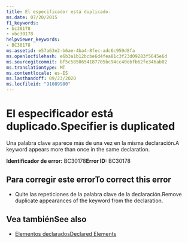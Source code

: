 ```yaml
---
title: El especificador está duplicado.
ms.date: 07/20/2015
f1_keywords:
- bc30178
- vbc30178
helpviewer_keywords:
- BC30178
ms.assetid: e57a63e2-b6ae-4ba4-8fec-adc6c959d8fa
ms.openlocfilehash: e6b3a1b12bcbe6d4fea81c3f23d09283f5645e6d
ms.sourcegitcommit: bf5c5850654187705bc94cc40ebfb62fe346ab02
ms.translationtype: MT
ms.contentlocale: es-ES
ms.lasthandoff: 09/23/2020
ms.locfileid: "91089980"
---
```

# <a name="specifier-is-duplicated"></a><span data-ttu-id="f0ea3-102">El especificador está duplicado.</span><span class="sxs-lookup"><span data-stu-id="f0ea3-102">Specifier is duplicated</span></span>

<span data-ttu-id="f0ea3-103">Una palabra clave aparece más de una vez en la misma declaración.</span><span class="sxs-lookup"><span data-stu-id="f0ea3-103">A keyword appears more than once in the same declaration.</span></span>  
  
 <span data-ttu-id="f0ea3-104">**Identificador de error:** BC30178</span><span class="sxs-lookup"><span data-stu-id="f0ea3-104">**Error ID:** BC30178</span></span>  
  
## <a name="to-correct-this-error"></a><span data-ttu-id="f0ea3-105">Para corregir este error</span><span class="sxs-lookup"><span data-stu-id="f0ea3-105">To correct this error</span></span>  
  
- <span data-ttu-id="f0ea3-106">Quite las repeticiones de la palabra clave de la declaración.</span><span class="sxs-lookup"><span data-stu-id="f0ea3-106">Remove duplicate appearances of the keyword from the declaration.</span></span>  
  
## <a name="see-also"></a><span data-ttu-id="f0ea3-107">Vea también</span><span class="sxs-lookup"><span data-stu-id="f0ea3-107">See also</span></span>

- [<span data-ttu-id="f0ea3-108">Elementos declarados</span><span class="sxs-lookup"><span data-stu-id="f0ea3-108">Declared Elements</span></span>](../programming-guide/language-features/declared-elements/index.md)
